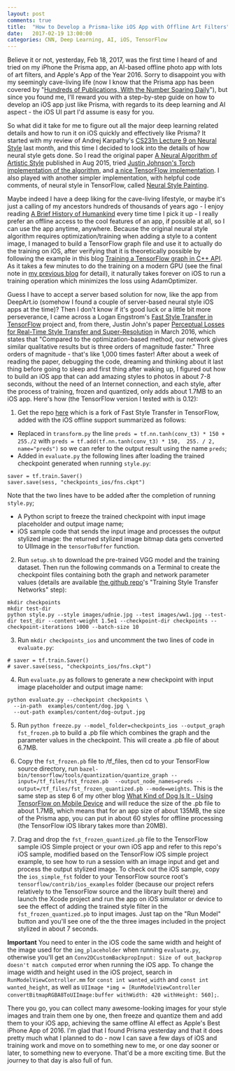 ```yaml
---
layout: post
comments: true
title:  "How to Develop a Prisma-like iOS App with Offline Art Filters"
date:   2017-02-19 13:00:00
categories: CNN, Deep Learning, AI, iOS, TensorFlow
---
```


Believe it or not, yesterday, Feb 18, 2017, was the first time I heard of and tried on my iPhone the Prisma app, an AI-based offline photo app with lots of art filters, and Apple's App of the Year 2016. Sorry to disappoint you with my seemingly cave-living life (now I know that the Prisma app has been covered by "[Hundreds of Publications, With the Number Soaring Daily](http://prisma-ai.com/)"), but since you found me, I'll reward you with a step-by-step guide on how to develop an iOS app just like Prisma, with regards to its deep learning and AI aspect - the iOS UI part I'd assume is easy for you.

So what did it take for me to figure out all the major deep learning related details and how to run it on iOS quickly and effectively like Prisma? It started with my review of Andrej Karpathy's [CS231n Lecture 9 on Neural Style](https://youtu.be/GHVaaHESrlY?t=52m2s) last month, and this time I decided to look into the details of how neural style gets done. So I read the original paper [A Neural Algorithm of Artistic Style](https://arxiv.org/abs/1508.06576) published in Aug 2015, tried [Justin Johnson's Torch implementation of the algorithm](https://github.com/jcjohnson/neural-style), and [a nice TensorFlow implementation](https://github.com/anishathalye/neural-style). I also played with another simpler implementation, with helpful code comments, of neural style in TensorFlow, called [Neural Style Painting](https://github.com/log0/neural-style-painting).

Maybe indeed I have a deep liking for the cave-living lifestyle, or maybe it's just a calling of my ancestors hundreds of thousands of years ago - I enjoy reading [A Brief History of Humankind](https://www.amazon.com/Sapiens-Humankind-Yuval-Noah-Harari/dp/0062316095) every time time I pick it up - I really prefer an offline access to the cool features of an app, if possible at all, so I can use the app anytime, anywhere. Because the original neural style algorithm requires optimization/training when adding a style to a content image, I managed to build a TensorFlow graph file and use it to actually do the training on iOS, after verifying that it is theoretically possible by following the example in this blog [Training a TensorFlow graph in C++ API](https://tebesu.github.io/posts/Training-a-TensorFlow-graph-in-C++-API). As it takes a few minutes to do the training on a modern GPU (see the final note in [my previous blog](http://jeffxtang.github.io/deep/learning,/hardware,/gpu,/performance/2017/02/14/deep-learning-machine.html) for detail), it naturally takes forever on iOS to run a training operation which minimizes the loss using AdamOptimizer.

Guess I have to accept a server based solution for now, like the app from DeepArt.io (somehow I found a couple of server-based neural style iOS apps at the time)? Then I don't know if it's good luck or a little bit more perseverance, I came across a Logan Engstrom's [Fast Style Transfer in TensorFlow](https://github.com/lengstrom/fast-style-transfer) project and, from there, Justin John's paper [Perceptual Losses for Real-Time Style Transfer and Super-Resolution](https://arxiv.org/abs/1603.08155) in March 2016, which states that "Compared to the optimization-based method, our network gives similar qualitative results but is three orders of magnitude faster." Three orders of magnitude - that's like 1,000 times faster! After about a week of reading the paper, debugging the code, dreaming and thinking about it last thing before going to sleep and first thing after waking up, I figured out how to build an iOS app that can add amazing styles to photos in about 7-8 seconds, without the need of an Internet connection, and each style, after the process of training, frozen and quantized, only adds about 1.7MB to an iOS app. Here's how (the TensorFlow version I tested with is 0.12):

1. Get the repo [here](https://github.com/jeffxtang/fast-style-transfer) which is a fork of Fast Style Transfer in TensorFlow, added with the iOS offline support summarized as follows:
  * Replaced in `transform.py` the line `preds = tf.nn.tanh(conv_t3) * 150 + 255./2` with `preds = tf.add(tf.nn.tanh(conv_t3) * 150,  255. / 2, name="preds")` so we can refer to the output result using the name `preds`;
  * Added in `evaluate.py` the following lines after loading the trained checkpoint generated when running `style.py`:
  ```
  saver = tf.train.Saver()
  saver.save(sess, "checkpoints_ios/fns.ckpt")
  ```
  Note that the two lines have to be added after the completion of running `style.py`;
  * A Python script to freeze the trained checkpoint with input image placeholder and output image name;
  * iOS sample code that sends the input image and processes the output stylized image: the returned stylized image bitmap data gets converted to UIImage in the `tensorToBuffer` function.

2. Run `setup.sh` to download the pre-trained VGG model and the training dataset. Then run the following commands on a Terminal to create the checkpoint files containing both the graph and network parameter values (details are available [the github repo](https://github.com/jeffxtang/fast-style-transfer)'s "Training Style Transfer Networks" step):

  ```
  mkdir checkpoints
  mkdir test-dir
  python style.py --style images/udnie.jpg --test images/ww1.jpg --test-dir test_dir --content-weight 1.5e1 --checkpoint-dir checkpoints --checkpoint-iterations 1000 --batch-size 10
  ```

3. Run `mkdir checkpoints_ios` and uncomment the two lines of code in `evaluate.py`:
```
# saver = tf.train.Saver()
# saver.save(sess, "checkpoints_ios/fns.ckpt")
```

4. Run `evaluate.py` as follows to generate a new checkpoint with input image placeholder and output image name:
```
python evaluate.py --checkpoint checkpoints \
  --in-path  examples/content/dog.jpg \
  --out-path examples/content/dog-output.jpg
```

5. Run `python freeze.py --model_folder=checkpoints_ios --output_graph fst_frozen.pb` to build a .pb file which combines the graph and the parameter values in the checkpoint. This will create a .pb file of about 6.7MB.

6. Copy the `fst_frozen.pb` file to /tf_files, then cd to your TensorFlow source directory, run `bazel-bin/tensorflow/tools/quantization/quantize_graph --input=/tf_files/fst_frozen.pb  --output_node_names=preds --output=/tf_files/fst_frozen_quantized.pb --mode=weights`. This is the same step as step 6 of my other blog [What Kind of Dog Is It - Using TensorFlow on Mobile Device](http://jeffxtang.github.io/deep/learning,/tensorflow,/mobile,/ai/2016/09/23/mobile-tensorflow.html) and will reduce the size of the .pb file to about 1.7MB, which means that for an app size of about 135MB, the size of the Prisma app, you can put in about 60 styles for offline processing (the TensorFlow iOS library takes more than 20MB).

7. Drag and drop the `fst_frozen_quantized.pb` file to the TensorFlow sample iOS Simple project or your own iOS app and refer to this repo's iOS sample, modified based on the TensorFlow iOS simple project example, to see how to run a session with an image input and get and process the output stylized image. To check out the iOS sample, copy the `ios_simple_fst` folder to your TensorFlow source root's `tensorflow/contrib/ios_examples` folder (because our project refers relatively to the TensorFlow source and the library built there) and launch the Xcode project and run the app on iOS simulator or device to see the effect of adding the trained style filter in the `fst_frozen_quantized.pb` to input images. Just tap on the "Run Model" button and you'll see one of the the three images included in the project stylized in about 7 seconds.

**Important** You need to enter in the iOS code the same width and height of the image used for the `img_placeholder` when running `evaluate.py`, otherwise you'll get an `Conv2DCustomBackpropInput: Size of out_backprop doesn't match computed` error when running the iOS app. To change the image width and height used in the iOS project, search in `RunModelViewController.mm` for `const int wanted_width` and `const int wanted_height`, as well as `UIImage *img = [RunModelViewController convertBitmapRGBA8ToUIImage:buffer withWidth: 420 withHeight: 560];`.

There you go, you can collect many awesome-looking images for your style images and train them one by one, then freeze and quantize them and add them to your iOS app, achieving the same offline AI effect as Apple's Best iPhone App of 2016. I'm glad that I found Prisma yesterday and that it does pretty much what I planned to do - now I can save a few days of iOS and training work and move on to something new to me, or one day sooner or later, to something new to everyone. That'd be a more exciting time. But the journey to that day is also full of fun.
